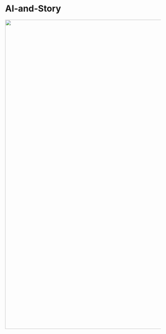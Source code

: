 # AI-and-Story

[<img src="https://img.youtube.com/vi/cQGvmdIiMSU/o.jpg" width="1000" height="" />](https://www.youtube.com/watch?v=cQGvmdIiMSU)
